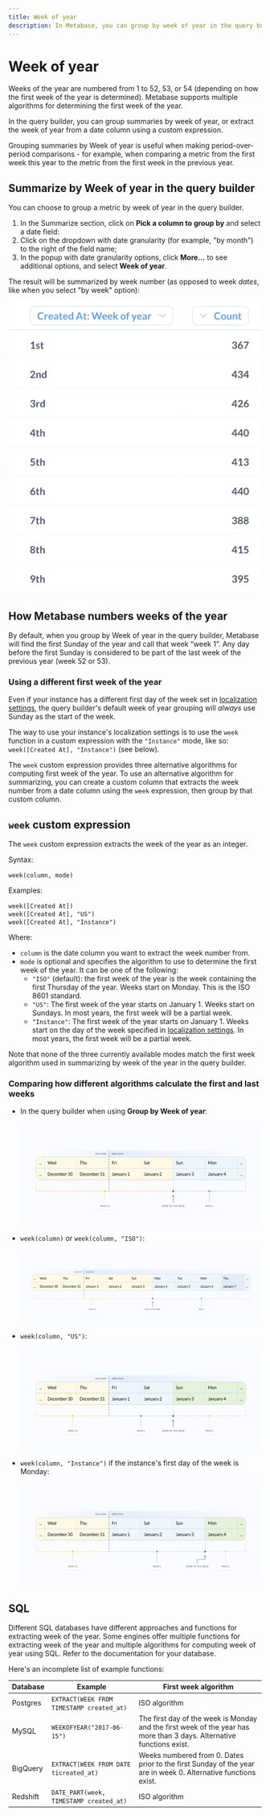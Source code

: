 ```yaml
---
title: Week of year
description: In Metabase, you can group by week of year in the query builder, or extract the week of year from a date column using a custom expression. Metabase supports multiple algorithms for determining the first week of the year.
---
```


# Week of year

Weeks of the year are numbered from 1 to 52, 53, or 54 (depending on how the first week of the year is determined). Metabase supports multiple algorithms for determining the first week of the year.

In the query builder, you can group summaries by week of year, or extract the week of year from a date column using a custom expression.

Grouping summaries by Week of year is useful when making period-over-period comparisons - for example, when comparing a metric from the first week this year to the metric from the first week in the previous year.

## Summarize by Week of year in the query builder

You can choose to group a metric by week of year in the query builder.

1. In the Summarize section, click on **Pick a column to group by** and select a date field:
2. Click on the dropdown with date granularity (for example, "by month") to the right of the field name;
3. In the popup with date granularity options, click **More...** to see additional options, and select **Week of year**.

The result will be summarized by week number (as opposed to week _dates_, like when you select "by week" option):

![Summarize by week of year](../../images/summarize-by-week-of-year.png)

## How Metabase numbers weeks of the year

By default, when you group by Week of year in the query builder, Metabase will find the first Sunday of the year and call that week “week 1”. Any day before the first Sunday is considered to be part of the last week of the previous year (week 52 or 53).

### Using a different first week of the year

Even if your instance has a different first day of the week set in [localization settings](../../../configuring-metabase/localization.md), the query builder's default week of year grouping will _always_ use Sunday as the start of the week.

The way to use your instance's localization settings is to use the `week` function in a custom expression with the `"Instance"` mode, like so: `week([Created At], "Instance")` (see below).

The `week` custom expression provides three alternative algorithms for computing first week of the year. To use an alternative algorithm for summarizing, you can create a custom column that extracts the week number from a date column using the `week` expression, then group by that custom column.

## `week` custom expression

The `week` custom expression extracts the week of the year as an integer.

Syntax:

```
week(column, mode)
```

Examples:

```
week([Created At])
week([Created At], "US")
week([Created At], "Instance")
```

Where:

- `column` is the date column you want to extract the week number from.
- `mode` is optional and specifies the algorithm to use to determine the first week of the year. It can be one of the following:
  - `"ISO"` (default): the first week of the year is the week containing the first Thursday of the year. Weeks start on Monday. This is the ISO 8601 standard.
  - `"US"`: The first week of the year starts on January 1. Weeks start on Sundays. In most years, the first week will be a partial week.
  - `"Instance"`: The first week of the year starts on January 1. Weeks start on the day of the week specified in [localization settings](../../../configuring-metabase/localization.md). In most years, the first week will be a partial week.

Note that none of the three currently available modes match the first week algorithm used in summarizing by week of the year in the query builder.

### Comparing how different algorithms calculate the first and last weeks

- In the query builder when using **Group by Week of year**:

  ![How the week numbers are calculated for Group by Week of year](../../images/group-by-week-of-year.png)

- `week(column)` or `week(column, "ISO")`:

  ![How the week numbers are calculated by ISO](../../images/week-iso.png)

- `week(column, "US")`:

  ![How the week numbers are calculated by US method](../../images/week-us.png)

- `week(column, "Instance")` if the instance's first day of the week is Monday:

  ![How the week numbers are calculated by Instance method](../../images/week-instance.png)

## SQL

Different SQL databases have different approaches and functions for extracting week of the year. Some engines offer multiple functions for extracting week of the year and multiple algorithms for computing week of year using SQL. Refer to the documentation for your database.

Here's an incomplete list of example functions:

| Database | Example                                   | First week algorithm                                                                                                  |
| -------- | ----------------------------------------- | --------------------------------------------------------------------------------------------------------------------- |
| Postgres | `EXTRACT(WEEK FROM TIMESTAMP created_at)` | ISO algorithm                                                                                                         |
| MySQL    | `WEEKOFYEAR("2017-06-15")`                | The first day of the week is Monday and the first week of the year has more than 3 days. Alternative functions exist. |
| BigQuery | `EXTRACT(WEEK FROM DATE ticreated_at)`    | Weeks numbered from 0. Dates prior to the first Sunday of the year are in week 0. Alternative functions exist.        |
| Redshift | `DATE_PART(week, TIMESTAMP created_at)`   | ISO algorithm                                                                                                         |
